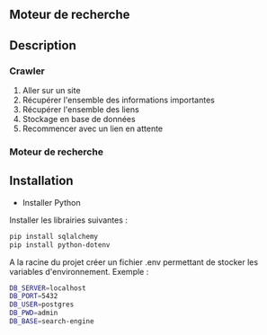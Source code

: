 ## Moteur de recherche

## Description

### Crawler

1. Aller sur un site
2. Récupérer l'ensemble des informations importantes
3. Récupérer l'ensemble des liens
4. Stockage en base de données
5. Recommencer avec un lien en attente

### Moteur de recherche

## Installation

- Installer Python

Installer les librairies suivantes : 
```bash
pip install sqlalchemy
pip install python-dotenv
```
A la racine du projet créer un fichier .env permettant de stocker les variables d'environnement. Exemple :
```bash
DB_SERVER=localhost
DB_PORT=5432
DB_USER=postgres
DB_PWD=admin
DB_BASE=search-engine